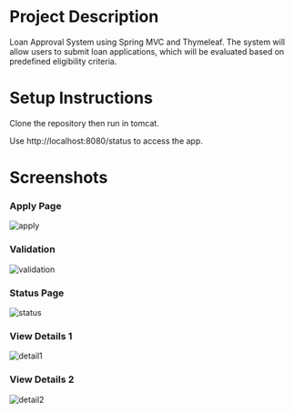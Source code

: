 # Project Description
Loan Approval System using Spring MVC and Thymeleaf. The system will allow users to submit loan applications, which will be evaluated based on predefined eligibility criteria.

# Setup Instructions
Clone the repository then run in tomcat.

Use http://localhost:8080/status to access the app.

# Screenshots
### Apply Page
![apply](https://github.com/user-attachments/assets/7f4a1276-8f94-4021-93df-e1078a5b7305)
### Validation
![validation](https://github.com/user-attachments/assets/22b2c446-bdc3-470d-8e77-efee893c66db)
### Status Page
![status](https://github.com/user-attachments/assets/0b464806-b468-4be3-b052-9cddb1d55846)
### View Details 1
![detail1](https://github.com/user-attachments/assets/0e673070-222a-48af-9544-ff9ce91bd569)
### View Details 2
![detail2](https://github.com/user-attachments/assets/6f72258c-4edd-4fcc-9189-99a68c4ef2aa)

